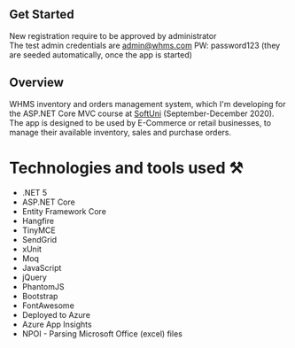 
## Get Started
New registration require to be approved by administrator <br />
The test admin credentials are admin@whms.com PW: password123 (they are seeded automatically, once the app is started)  <br />


## Overview
WHMS inventory and orders management system, which I'm developing for the ASP.NET Core MVC course at [SoftUni](https://softuni.bg/) (September-December 2020). The app is designed to be used by E-Commerce or retail businesses, to manage their available inventory, sales and purchase orders. 

# Technologies and tools used ⚒️
 * .NET 5
 * ASP.NET Core
 * Entity Framework Core
 * Hangfire
 * TinyMCE
 * SendGrid
 * xUnit
 * Moq
 * JavaScript
 * jQuery
 * PhantomJS
 * Bootstrap
 * FontAwesome
 * Deployed to Azure
 * Azure App Insights
 * NPOI - Parsing Microsoft Office (excel) files

